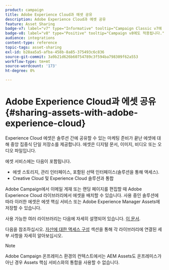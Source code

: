 ```yaml
---
product: campaign
title: Adobe Experience Cloud과 에셋 공유
description: Adobe Experience Cloud과 에셋 공유
feature: Asset Sharing
badge-v7: label="v7" type="Informative" tooltip="Campaign Classic v7에 적용"
badge-v8: label="v8" type="Positive" tooltip="Campaign v8에도 적용됩니다."
audience: integrations
content-type: reference
topic-tags: asset-sharing
exl-id: b28aa5a5-afba-458b-8a85-375493c6c836
source-git-commit: 3a9b21d626b60754789c3f594ba798309f62a553
workflow-type: tm+mt
source-wordcount: '173'
ht-degree: 0%

---
```


# Adobe Experience Cloud과 에셋 공유{#sharing-assets-with-adobe-experience-cloud}



Experience Cloud 에셋은 솔루션 간에 공유할 수 있는 마케팅 준비가 끝난 에셋에 대해 중앙 집중식 단일 저장소를 제공합니다. 에셋은 디지털 문서, 이미지, 비디오 또는 오디오 파일입니다.

에셋 서비스에는 다음이 포함됩니다.

* 에셋 스토리지, 관리 인터페이스, 포함된 선택 인터페이스(솔루션을 통해 액세스).
* Creative Cloud 및 Experience Cloud 솔루션과 통합

Adobe Campaign에서 이메일 게재 또는 랜딩 페이지를 편집할 때 Adobe Experience Cloud 라이브러리에서 에셋을 배치할 수 있습니다. 사용 중인 솔루션에 따라 이러한 에셋은 에셋 핵심 서비스 또는 Adobe Experience Manager Assets에 저장할 수 있습니다.

사용 가능한 여러 라이브러리는 다음에 자세히 설명되어 있습니다. [이 문서](https://experienceleague.adobe.com/docs/core-services/interface/assets/experience-cloud-assets.html).

다음을 참조하십시오. [자산에 대한 액세스 구성](../../integrations/using/configuring-access-to-assets.md) 섹션을 통해 각 라이브러리에 연결된 세부 사항을 자세히 알아보십시오.

>[!NOTE]
>
>Adobe Campaign 온프레미스 환경의 컨텍스트에서는 AEM Assets도 온프레미스가 아닌 경우 Assets 핵심 서비스와의 통합을 사용할 수 없습니다.
